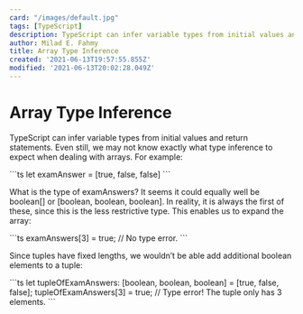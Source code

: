 ```yaml
---
card: "/images/default.jpg"
tags: [TypeScript]
description: TypeScript can infer variable types from initial values and return statements. Even still, we may not know exactly what type inference to expect when dealing with arrays.
author: Milad E. Fahmy
title: Array Type Inference
created: '2021-06-13T19:57:55.855Z'
modified: '2021-06-13T20:02:28.049Z'
---
```

# Array Type Inference
<p>
TypeScript can infer variable types from initial values and return statements. Even still, we may not know exactly what type inference to expect when dealing with arrays. For example: </p>
```ts
let examAnswer = [true, false, false]
```
<p>What is the type of examAnswers? It seems it could equally well be boolean[] or [boolean, boolean, boolean]. In reality, it is always the first of these, since this is the less restrictive type. This enables us to expand the array:</p>
```ts
examAnswers[3] = true; // No type error.
```
<p>Since tuples have fixed lengths, we wouldn’t be able add additional boolean elements to a tuple:</p>
```ts
let tupleOfExamAnswers: [boolean, boolean, boolean] = [true, false, false];
tupleOfExamAnswers[3] = true; // Type error! The tuple only has 3 elements.
```
